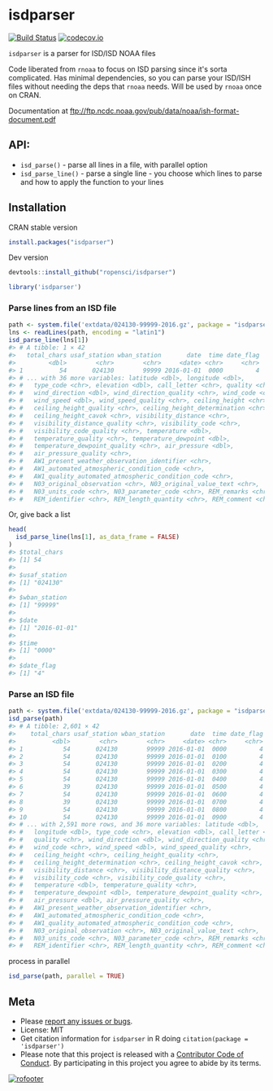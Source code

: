 isdparser
=========



[![Build Status](https://travis-ci.org/ropensci/isdparser.svg?branch=master)](https://travis-ci.org/ropensci/isdparser)
[![codecov.io](https://codecov.io/github/ropensci/isdparser/coverage.svg?branch=master)](https://codecov.io/github/ropensci/isdparser?branch=master)


`isdparser` is a parser for ISD/ISD NOAA files

Code liberated from `rnoaa` to focus on ISD parsing since it's sorta
complicated. Has minimal dependencies, so you can parse your ISD/ISH
files without needing the deps that `rnoaa` needs. Will be used by
`rnoaa` once on CRAN.

Documentation at ftp://ftp.ncdc.noaa.gov/pub/data/noaa/ish-format-document.pdf

## API:

* `isd_parse()` - parse all lines in a file, with parallel option
* `isd_parse_line()` - parse a single line - you choose which lines to parse
and how to apply the function to your lines

## Installation

CRAN stable version


```r
install.packages("isdparser")
```

Dev version


```r
devtools::install_github("ropensci/isdparser")
```


```r
library('isdparser')
```

### Parse lines from an ISD file


```r
path <- system.file('extdata/024130-99999-2016.gz', package = "isdparser")
lns <- readLines(path, encoding = "latin1")
isd_parse_line(lns[1])
#> # A tibble: 1 × 42
#>   total_chars usaf_station wban_station       date  time date_flag
#>         <dbl>        <chr>        <chr>     <date> <chr>     <chr>
#> 1          54       024130        99999 2016-01-01  0000         4
#> # ... with 36 more variables: latitude <dbl>, longitude <dbl>,
#> #   type_code <chr>, elevation <dbl>, call_letter <chr>, quality <chr>,
#> #   wind_direction <dbl>, wind_direction_quality <chr>, wind_code <chr>,
#> #   wind_speed <dbl>, wind_speed_quality <chr>, ceiling_height <chr>,
#> #   ceiling_height_quality <chr>, ceiling_height_determination <chr>,
#> #   ceiling_height_cavok <chr>, visibility_distance <chr>,
#> #   visibility_distance_quality <chr>, visibility_code <chr>,
#> #   visibility_code_quality <chr>, temperature <dbl>,
#> #   temperature_quality <chr>, temperature_dewpoint <dbl>,
#> #   temperature_dewpoint_quality <chr>, air_pressure <dbl>,
#> #   air_pressure_quality <chr>,
#> #   AW1_present_weather_observation_identifier <chr>,
#> #   AW1_automated_atmospheric_condition_code <chr>,
#> #   AW1_quality_automated_atmospheric_condition_code <chr>,
#> #   N03_original_observation <chr>, N03_original_value_text <chr>,
#> #   N03_units_code <chr>, N03_parameter_code <chr>, REM_remarks <chr>,
#> #   REM_identifier <chr>, REM_length_quantity <chr>, REM_comment <chr>
```

Or, give back a list


```r
head(
  isd_parse_line(lns[1], as_data_frame = FALSE)
)
#> $total_chars
#> [1] 54
#>
#> $usaf_station
#> [1] "024130"
#>
#> $wban_station
#> [1] "99999"
#>
#> $date
#> [1] "2016-01-01"
#>
#> $time
#> [1] "0000"
#>
#> $date_flag
#> [1] "4"
```

### Parse an ISD file


```r
path <- system.file('extdata/024130-99999-2016.gz', package = "isdparser")
isd_parse(path)
#> # A tibble: 2,601 × 42
#>    total_chars usaf_station wban_station       date  time date_flag
#>          <dbl>        <chr>        <chr>     <date> <chr>     <chr>
#> 1           54       024130        99999 2016-01-01  0000         4
#> 2           54       024130        99999 2016-01-01  0100         4
#> 3           54       024130        99999 2016-01-01  0200         4
#> 4           54       024130        99999 2016-01-01  0300         4
#> 5           54       024130        99999 2016-01-01  0400         4
#> 6           39       024130        99999 2016-01-01  0500         4
#> 7           54       024130        99999 2016-01-01  0600         4
#> 8           39       024130        99999 2016-01-01  0700         4
#> 9           54       024130        99999 2016-01-01  0800         4
#> 10          54       024130        99999 2016-01-01  0900         4
#> # ... with 2,591 more rows, and 36 more variables: latitude <dbl>,
#> #   longitude <dbl>, type_code <chr>, elevation <dbl>, call_letter <chr>,
#> #   quality <chr>, wind_direction <dbl>, wind_direction_quality <chr>,
#> #   wind_code <chr>, wind_speed <dbl>, wind_speed_quality <chr>,
#> #   ceiling_height <chr>, ceiling_height_quality <chr>,
#> #   ceiling_height_determination <chr>, ceiling_height_cavok <chr>,
#> #   visibility_distance <chr>, visibility_distance_quality <chr>,
#> #   visibility_code <chr>, visibility_code_quality <chr>,
#> #   temperature <dbl>, temperature_quality <chr>,
#> #   temperature_dewpoint <dbl>, temperature_dewpoint_quality <chr>,
#> #   air_pressure <dbl>, air_pressure_quality <chr>,
#> #   AW1_present_weather_observation_identifier <chr>,
#> #   AW1_automated_atmospheric_condition_code <chr>,
#> #   AW1_quality_automated_atmospheric_condition_code <chr>,
#> #   N03_original_observation <chr>, N03_original_value_text <chr>,
#> #   N03_units_code <chr>, N03_parameter_code <chr>, REM_remarks <chr>,
#> #   REM_identifier <chr>, REM_length_quantity <chr>, REM_comment <chr>
```

process in parallel


```r
isd_parse(path, parallel = TRUE)
```

## Meta

* Please [report any issues or bugs](https://github.com/ropensci/isdparser/issues).
* License: MIT
* Get citation information for `isdparser` in R doing `citation(package = 'isdparser')`
* Please note that this project is released with a [Contributor Code of Conduct](CONDUCT.md). By participating in this project you agree to abide by its terms.

[![rofooter](http://ropensci.org/public_images/github_footer.png)](http://ropensci.org)
